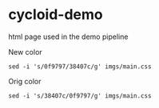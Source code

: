 # cycloid-demo

html page used in the demo pipeline


New color
```
sed -i 's/0f9797/38407c/g' imgs/main.css
```

Orig color
```
sed -i 's/38407c/0f9797/g' imgs/main.css
```
